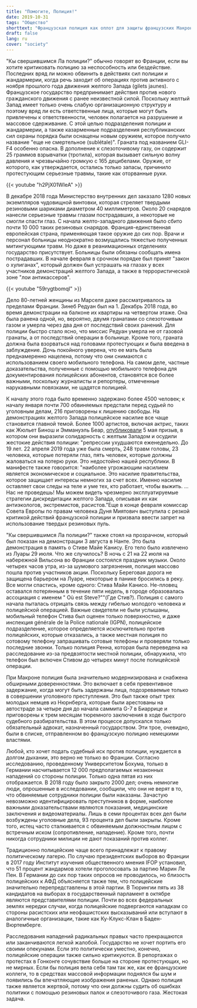 ```yaml
---
title: "Помогите, Полиция!"
date: 2019-10-31
tags: "Общество"
shorttext: "Французская полиция как оплот для защиты французских Макронов общества. Он представляет элиту, а не злых людей."
draft: false
lang: ru
cover: "society"
---
```


"Кы свершившимся Ла полиции?" обычно говорят во Франции, если вы хотите критиковать полицию за неспособность или бездействие. Последних вряд ли можно обвинить в действиях сил полиции и жандармерии, когда речь заходит об операциях против активного с ноября прошлого года движения желтого Запада (gilets jaunes). Французское государство предпринимает действия против нового гражданского движения с ранее неизвестной силой. Поскольку желтый Запад имеет только очень слабую организационную структуру и поэтому вряд ли есть ответственные лица, которые могут быть привлечены к ответственности, человек полагается на разрушение и массовое сдерживание. С этой целью подразделения полиции и жандармерии, а также казарменные подразделения республиканских сил охраны порядка были оснащены новым оружием, которое получило название "еще не смертельное (sublétale)". Граната под названием GLI-F4 особенно опасна. В дополнение к слезоточивому газу, он содержит 25 граммов взрывчатки (тротила), которая вызывает сильную волну давления и чрезвычайно громкую с 165 децибелами. Оружие, от которого, как утверждается, остались только запасы, причинило протестующим серьезные травмы, такие как оторванные руки.

{{< youtube "h2PjX01WIeA" >}}

В декабре 2018 года Министерство внутренних дел заказало 1280 новых экземпляров чудовищной винтовки, которая стреляет твердыми резиновыми шариками диаметром 40 миллиметров. Около 20 снарядов нанесли серьезные травмы глазам пострадавших, а некоторые не смогли спасти глаз. С начала желто-западного движения было сбито почти 10 000 таких резиновых снарядов. Франция-единственная европейская страна, применяющая такое оружие до сих пор. Врачи и персонал больницы неоднократно возмущались тяжестью полученных митингующими травм. Но даже в реанимационных отделениях государство присутствует. Больницы были обязаны сообщать имена пострадавших. В начале февраля в срочном порядке был принят "закон о хулиганах", который должен был устрашать на глазах у всех участников демонстраций желтого Запада, а также в террористической зоне "лои антикассеров".

{{< youtube "59rygtbomqI" >}} 

Дело 80-летней женщины из Марселя даже рассматривалось за пределами Франции. Зинеб Редуан был на 1. Декабрь 2018 года, во время демонстрации на балконе их квартиры на четвертом этаже. Она была ранена одной, но, вероятно, двумя гранатами со слезоточивым газом и умерла через два дня от последствий своих ранений. Для полиции быстро стало ясно, что миссис Редуан умерла не от газовой гранаты, а от последствий операции в больнице. Кроме того, граната должна была взорваться над головами протестующих и была введена в заблуждение. Дочь покойного уверена, что ее мать была преднамеренно нацелена, потому что они снимаются с использованием своего мобильного телефона. На самом деле, частные доказательства, полученные с помощью мобильного телефона для документирования полицейских абонентов, становятся все более важными, поскольку журналисты и репортеры, отмеченные нарукавными повязками, не щадятся полицией.

К началу этого года было временно задержано более 4500 человек; к началу января почти 700 обвиняемых предстали перед судьей по уголовным делам, 216 приговорены к лишению свободы. На демонстрациях желтого Запада полицейское насилие все чаще становится главной темой. Более 1000 артистов, включая актрис, таких как Жюльет Бинош и Эммануэль Беар, [опубликовали](https://www.nousnesommespasdupes.fr/ "L’APPEL DES ARTISTES, CRÉATEURS ET CRÉATRICES") 5 мая призыв, в котором они выразили солидарность с желтым Западом и осудили жестокие действия полиции: "репрессии ухудшаются еженедельно. До 19 лет. 22 апреля 2019 года уже была смерть, 248 травм головы, 23 человека, которые потеряли глаз, пять человек, которые должны жаловаться на потерю руки. Это недостойно нашей республики. В манифесте также говорится: "наиболее угрожающим насилием является экономическое и социальное. Это насилие правительства, которое защищает интересы немногих за счет всех. Именно насилие оставляет свои следы на теле и уме тех, кто работает, чтобы выжить. ... Нас не проведешь! Мы можем видеть чрезмерно эксплуатируемые стратегии дискредитации желтого Запада, описывая их как антиэкологов, экстремистов, расистов."Еще в конце февраля комиссар Совета Европы по правам человека Дуня Миятович выступила с резкой критикой действий французской полиции и призвала ввести запрет на использование твердых резиновых пуль.

"Кы свершившимся Ла полиции?" также стоял на прозрачном, который был показан на демонстрации 3 августа в Нанте. Это была демонстрация в память о Стиве Майе Канису. Его тело было извлечено из Луары 29 июля. Что же случилось? В ночь с 21 на 22 июля на набережной Вильсона во Франции состоялся праздник музыки. Около четырех часов утра, из-за шумового загрязнения, полиция массово пошла против участников акции. Поскольку Береговая дорога не защищена барьером на Луаре, некоторые в панике бросились в реку. Все могли спастись, кроме одного: Стива Майи Канисо. Не-пловец оставался потерянным в течение пяти недель, в городе образовалась ассоциация с именем " Où est Steve?""(Где Стив?). Полиция с самого начала пыталась отрицать связь между гибелью молодого человека и полицейской операцией. Важные свидетели не были услышаны, мобильный телефон Стива был оценен только поверхностно, и даже инспекция générale de la Police nationale (IGPN), полицейское подразделение, которое определяется исключительно против полицейских, которые отказались, а также местная полиция по сотовому телефону запрашивать сотовые телефоны и проверяли только последние звонки. Только полиция Ренна, которая была переведена на расследование из-за предвзятости местной полиции, обнаружила, что телефон был включен Стивом до четырех минут после полицейской операции.

При Макроне полиция была значительно модернизирована и снабжена обширными доверенностями. Это включает в себя превентивное задержание, когда могут быть задержаны лица, подозреваемые только в совершении уголовного преступления. Это был также опыт трех молодых немцев из Нюрнберга, которые были арестованы на автостраде за четыре дня до начала саммита G-7 в Биаррице и приговорены к трем месяцам тюремного заключения в ходе быстрого судебного разбирательства. В этом процессе допускался только обязательный адвокат, назначенный государством. Эти трое, очевидно, были в списке, отправленном во французскую полицию немецкими властями.

Любой, кто хочет подать судебный иск против полиции, нуждается в долгом дыхании, это верно не только во Франции. Согласно исследованию, проведенному Университетом Бохума, только в Германии насчитывается 12 000 предполагаемых незаконных нападений со стороны полиции. Только одна пятая из них отображается. В 2018 году было закрыто 2000 дел; очень немногие люди, опрошенные в исследовании, сообщили, что они не верят в то, что обвиняемые сотрудники полиции были наказаны. Зачастую невозможно идентифицировать преступников в форме, наиболее важными доказательствами являются показания, медицинские заключения и видеоматериалы. Лишь в семи процентах всех дел были возбуждены уголовные дела, 93 процента дел были закрыты. Кроме того, истец часто сталкивается с обвиняемым должностным лицом с встречным иском (сопротивление, нападение). Кроме того, почти никогда сотрудники милиции не дают показаний против коллег.

Традиционно полицейские чаще всего принадлежат к правому политическому лагерю. По случаю президентских выборов во Франции в 2017 году Институт изучения общественного мнения IFOP установил, что 51 процент жандармов хотели проголосовать за партию Марин Ле Пен. В Германии до сих пор таких опросов не проводилось, но близость полицейских к АФД объясняется также тем, что полицейские значительно перепредставлены в этой партии. В Тюрингии пять из 38 кандидатов на выборах в государственный парламент в октябре являются представителями полиции. Почти во всех федеральных землях нередки случаи, когда полицейские подвергаются нападкам со стороны расистских или неофашистских высказываний или вступают в аналогичные организации, такие как Ку-Клукс-Клан в Баден-Вюртемберге.

Расследования нападений радикальных правых часто прекращаются или заканчиваются легкой жалобой. Государство не хочет портить его своими опекунами. Если это политически уместно, конечно, полицейские операции также сильно критикуются. В репортажах о протестах в Гонконге сочувствие больше на стороне протестующих, но не мирных. Если бы полиция вела себя там так же, как ее французские коллеги, то в средствах массовой информации поднялся бы шум и появились бы впечатляющие изображения раненых. Однако полиция также является жертвой, потому что они должны судить об ошибках политики с помощью резиновых палок и слезоточивого газа. Жестокая задача.
